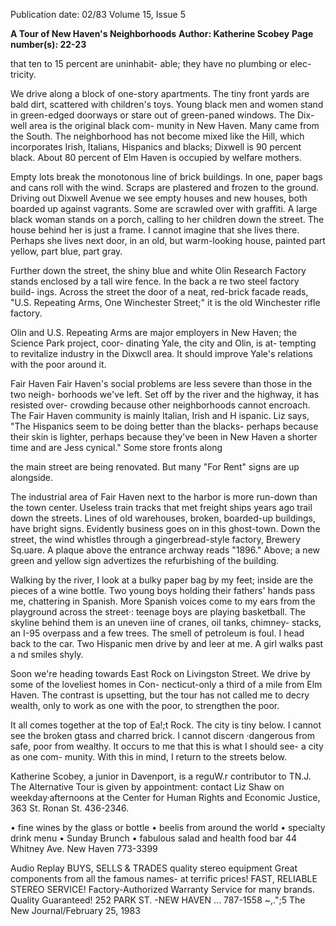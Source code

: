 Publication date: 02/83
Volume 15, Issue 5

**A Tour of New Haven's Neighborhoods**
**Author: Katherine Scobey**
**Page number(s): 22-23**

that ten to 15 percent are uninhabit-
able; they have no plumbing or elec-
tricity. 

We drive along a block of one-story 
apartments. The tiny front yards are 
bald dirt, scattered with children's 
toys. Young black men and women 
stand in green-edged doorways or stare 
out of green-paned windows. The Dix-
well area is the original black com-
munity in New Haven. Many came 
from the South. The neighborhood has 
not become mixed like the Hill, which 
incorporates Irish, Italians, Hispanics 
and blacks; Dixwell is 90 percent 
black. About 80 percent of Elm Haven 
is occupied by welfare mothers. 

Empty lots break the monotonous 
line of brick buildings. In one, paper 
bags and cans roll with the wind. 
Scraps are plastered and frozen to the 
ground. Driving out Dixwell Avenue 
we see empty houses and new houses, 
both boarded up against vagrants. 
Some are scrawled over with graffiti. A 
large black woman stands on a porch, 
calling to her children down the street. 
The house behind her is just a frame. I 
cannot imagine that she lives there. 
Perhaps she lives next door, in an old, 
but warm-looking house, painted part 
yellow, part blue, part gray. 

Further down the street, the shiny 
blue and white Olin Research Factory 
stands enclosed by a tall wire fence. In 
the back a re two steel factory build-
ings. Across the street the door of a 
neat, red-brick facade reads, "U.S. 
Repeating Arms, One Winchester 
Street;" it is the old Winchester rifle 
factory. 

Olin and U.S. Repeating 
Arms are major employers in New 
Haven; the Science Park project, coor-
dinating Yale, the city and Olin, is at-
tempting to revitalize industry in the 
Dixwcll area. It should improve Yale's 
relations with the poor around it. 

Fair Haven 
Fair Haven's social problems are less 
severe than those in the two neigh-
borhoods we've left. Set off by the river 
and the highway, it has resisted over-
crowding because other neighborhoods 
cannot encroach. The Fair Haven 
community is mainly Italian, Irish and 
H ispanic. Liz says, "The Hispanics 
seem to be doing better than the 
blacks- perhaps because their skin is 
lighter, perhaps because they've been 
in New Haven a shorter time and are 
Jess cynical." Some store fronts along 

the main street are being renovated. 
But many "For Rent" signs are up 
alongside. 

The industrial area of Fair Haven 
next to the harbor is more run-down 
than the town center. Useless train 
tracks that met freight ships years ago 
trail down the streets. Lines of old 
warehouses, broken, boarded-up 
buildings, have bright signs. Evidently 
business goes on in this ghost-town. 
Down the street, the wind whistles 
through a gingerbread-style factory, 
Brewery Sq.uare. A plaque above the 
entrance archway reads "1896." Above; 
a new green and yellow sign advertizes 
the refurbishing of the building. 

Walking by the river, I look at a 
bulky paper bag by my feet; inside are 
the pieces of a wine bottle. Two young 
boys holding their fathers' hands pass 
me, chattering in Spanish. More 
Spanish voices come to my ears from 
the playground across the 
street·: 
teenage boys are playing basketball. 
The skyline behind them is an uneven 
iine of cranes, oil tanks, chimney-
stacks, an I-95 overpass and a few 
trees. The smell of petroleum is foul. I 
head back to the car. Two Hispanic 
men drive by and leer at me. A girl 
walks past a nd smiles shyly. 

Soon we're heading towards East 
Rock on Livingston Street. We drive 
by some of the loveliest homes in Con-
necticut-only a third of a mile from 
Elm Haven. The contrast is upsetting, 
but the tour has not called me to decry 
wealth, only to work as one with the 
poor, to strengthen the poor. 

It all comes together at the top of 
Ea!;t Rock. The city is tiny below. I 
cannot see the broken gtass and 
charred brick. 
I 
cannot discern 
·dangerous 
from 
safe, 
poor from 
wealthy. It occurs to me that this is 
what I should see- a city as one com-
munity. With this in mind, I return to 
the streets below. 

Katherine Scobey, a junior in Davenport, is a 
reguW.r contributor to TN.J. 
The Alternative Tour is given by appointment: 
contact Liz Shaw on weekday·afternoons at the 
Center for Human Rights and Economic 
Justice, 363 St. Ronan St. 436-2346. 


• fine wines by the 
glass or bottle 
• beelis from around 
the world 
• specialty drink menu 
• Sunday Brunch 
• fabulous salad and 
health food bar 
44 Whitney Ave. New Haven 773-3399


Audio Replay 
BUYS, SELLS & TRADES 
quality stereo equipment 
Great components from 
all the famous names-
at terrific prices! 
FAST, RELIABLE 
STEREO SERVICE! 
Factory-Authorized 
Warranty Service 
for many brands. 
Quality Guaranteed! 
252 PARK ST. 
-NEW HAVEN ... 
787-1558 ~,.";5 
The New Journal/February 25, 1983